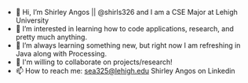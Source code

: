 - 👋 Hi, I’m Shirley Angos || @shirls326 and I am a CSE Major at Lehigh University
- 👀 I’m interested in learning how to code applications, research, and pretty much anything.
- 🌱 I’m always learning something new, but right now I am refreshing in Java along with Processing. 
- 💞️ I'm willing to collaborate on projects/research!
- 📫 How to reach me:
     sea325@lehigh.edu
     Shirley Angos on Linkedin

<!---
shirls326/shirls326 is a ✨ special ✨ repository because its `README.md` (this file) appears on your GitHub profile.
You can click the Preview link to take a look at your changes.
--->
